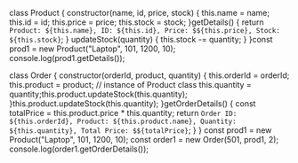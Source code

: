 class Product {
  constructor(name, id, price, stock) {
    this.name = name;
    this.id = id;
    this.price = price; 
    this.stock = stock;
  }getDetails() {
    return `Product: ${this.name}, ID: ${this.id}, Price: $${this.price}, Stock: ${this.stock}`;
  }
 updateStock(quantity) {
    this.stock -= quantity;
  }
}const prod1 = new Product("Laptop", 101, 1200, 10);
console.log(prod1.getDetails());

class Order {
  constructor(orderId, product, quantity) {
    this.orderId = orderId;
    this.product = product; // instance of Product class
    this.quantity = quantity;this.product.updateStock(this.quantity);
  }this.product.updateStock(this.quantity);
  }getOrderDetails() {
    const totalPrice = this.product.price * this.quantity;
    return `Order ID: ${this.orderId}, Product: ${this.product.name}, Quantity: ${this.quantity}, Total Price: $${totalPrice}`;
  }
}
const prod1 = new Product("Laptop", 101, 1200, 10);
const order1 = new Order(501, prod1, 2);
console.log(order1.getOrderDetails());
